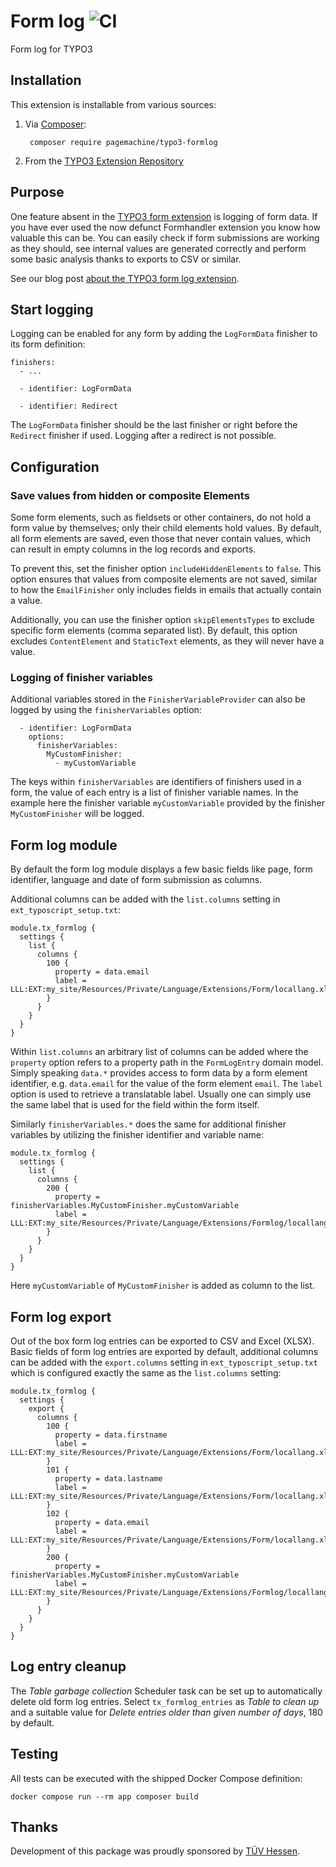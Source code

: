 # Form log ![CI](https://github.com/pagemachine/typo3-formlog/workflows/CI/badge.svg)

Form log for TYPO3

## Installation

This extension is installable from various sources:

1. Via [Composer](https://packagist.org/packages/pagemachine/typo3-formlog):

        composer require pagemachine/typo3-formlog

2. From the [TYPO3 Extension Repository](https://extensions.typo3.org/extension/formlog/)

## Purpose

One feature absent in the [TYPO3 form extension](https://docs.typo3.org/typo3cms/extensions/form/) is logging of form data. If you have ever used the now defunct Formhandler extension you know how valuable this can be. You can easily check if form submissions are working as they should, see internal values are generated correctly and perform some basic analysis thanks to exports to CSV or similar.

See our blog post [about the TYPO3 form log extension](https://www.pagemachine.de/blog/typo3-form-log/).

## Start logging

Logging can be enabled for any form by adding the `LogFormData` finisher to its form definition:

```
finishers:
  - ...

  - identifier: LogFormData

  - identifier: Redirect
```

The `LogFormData` finisher should be the last finisher or right before the `Redirect` finisher if used. Logging after a redirect is not possible.

## Configuration

### Save values from hidden or composite Elements

Some form elements, such as fieldsets or other containers, do not hold a form value by themselves; only their child elements hold values. By default, all form elements are saved, even those that never contain values, which can result in empty columns in the log records and exports.

To prevent this, set the finisher option `includeHiddenElements` to `false`. This option ensures that values from composite elements are not saved, similar to how the `EmailFinisher` only includes fields in emails that actually contain a value.

Additionally, you can use the finisher option `skipElementsTypes` to exclude specific form elements (comma separated list). By default, this option excludes `ContentElement` and `StaticText` elements, as they will never have a value.

### Logging of finisher variables

Additional variables stored in the `FinisherVariableProvider` can also be logged by using the `finisherVariables` option:

```
  - identifier: LogFormData
    options:
      finisherVariables:
        MyCustomFinisher:
          - myCustomVariable
```

The keys within `finisherVariables` are identifiers of finishers used in a form, the value of each entry is a list of finisher variable names. In the example here the finisher variable `myCustomVariable` provided by the finisher `MyCustomFinisher` will be logged.

## Form log module

By default the form log module displays a few basic fields like page, form identifier, language and date of form submission as columns.

Additional columns can be added with the `list.columns` setting in `ext_typoscript_setup.txt`:

```
module.tx_formlog {
  settings {
    list {
      columns {
        100 {
          property = data.email
          label = LLL:EXT:my_site/Resources/Private/Language/Extensions/Form/locallang.xlf:element.email.properties.label
        }
      }
    }
  }
}
```

Within `list.columns` an arbitrary list of columns can be added where the `property` option refers to a property path in the `FormLogEntry` domain model. Simply speaking `data.*` provides access to form data by a form element identifier, e.g. `data.email` for the value of the form element `email`. The `label` option is used to retrieve a translatable label. Usually one can simply use the same label that is used for the field within the form itself.

Similarly `finisherVariables.*` does the same for additional finisher variables by utilizing the finisher identifier and variable name:

```
module.tx_formlog {
  settings {
    list {
      columns {
        200 {
          property = finisherVariables.MyCustomFinisher.myCustomVariable
          label = LLL:EXT:my_site/Resources/Private/Language/Extensions/Formlog/locallang.xlf:formlog.entry.finisherVariables.MyCustomFinisher.myCustomVariable
        }
      }
    }
  }
}
```

Here `myCustomVariable` of `MyCustomFinisher` is added as column to the list.

## Form log export

Out of the box form log entries can be exported to CSV and Excel (XLSX). Basic fields of form log entries are exported by default, additional columns can be added with the `export.columns` setting in `ext_typoscript_setup.txt` which is configured exactly the same as the `list.columns` setting:

```
module.tx_formlog {
  settings {
    export {
      columns {
        100 {
          property = data.firstname
          label = LLL:EXT:my_site/Resources/Private/Language/Extensions/Form/locallang.xlf:element.firstname.properties.label
        }
        101 {
          property = data.lastname
          label = LLL:EXT:my_site/Resources/Private/Language/Extensions/Form/locallang.xlf:element.lastname.properties.label
        }
        102 {
          property = data.email
          label = LLL:EXT:my_site/Resources/Private/Language/Extensions/Form/locallang.xlf:element.email.properties.label
        }
        200 {
          property = finisherVariables.MyCustomFinisher.myCustomVariable
          label = LLL:EXT:my_site/Resources/Private/Language/Extensions/Formlog/locallang.xlf:formlog.entry.finisherVariables.MyCustomFinisher.myCustomVariable
        }
      }
    }
  }
}
```

## Log entry cleanup

The _Table garbage collection_ Scheduler task can be set up to automatically delete old form log entries. Select `tx_formlog_entries` as _Table to clean up_ and a suitable value for _Delete entries older than given number of days_, 180 by default.

## Testing

All tests can be executed with the shipped Docker Compose definition:

    docker compose run --rm app composer build

## Thanks

Development of this package was proudly sponsored by [TÜV Hessen](https://www.tuev-hessen.de/).
